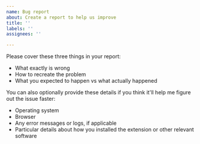 ```yaml
---
name: Bug report
about: Create a report to help us improve
title: ''
labels: ''
assignees: ''

---
```


Please cover these three things in your report:
* What exactly is wrong
* How to recreate the problem
* What you expected to happen vs what actually happened

You can also optionally provide these details if you think it'll help me figure out the issue faster:
* Operating system
* Browser
* Any error messages or logs, if applicable
* Particular details about how you installed the extension or other relevant software

